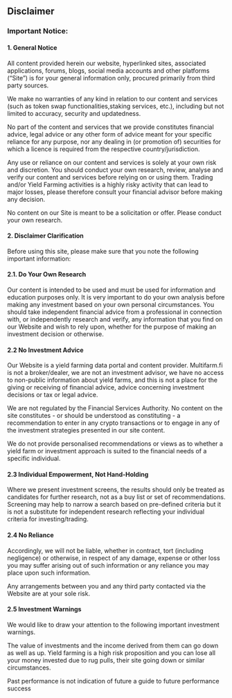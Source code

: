 ## Disclaimer

### Important Notice:

#### 1. General Notice

All content provided herein our website, hyperlinked sites, associated applications, forums, blogs, social media accounts and other platforms (“Site”) is for your general information only, procured primarily from third party sources.

We make no warranties of any kind in relation to our content and services (such as token swap functionalities,staking services, etc.), including but not limited to accuracy, security and updatedness.

No part of the content and services that we provide constitutes financial advice, legal advice or any other form of advice meant for your specific reliance for any purpose, nor any dealing in (or promotion of) securities for which a licence is required from the respective country/jurisdiction.

Any use or reliance on our content and services is solely at your own risk and discretion. You should conduct your own research, review, analyse and verify our content and services before relying on or using them. Trading and/or Yield Farming activities is a highly risky activity that can lead to major losses, please therefore consult your financial advisor before making any decision.

No content on our Site is meant to be a solicitation or offer. Please conduct your own research.

#### 2. Disclaimer Clarification

Before using this site, please make sure that you note the following important information:

#### 2.1. Do Your Own Research

Our content is intended to be used and must be used for information and education purposes only. It is very important to do your own analysis before making any investment based on your own personal circumstances. You should take independent financial advice from a professional in connection with, or independently research and verify, any information that you find on our Website and wish to rely upon, whether for the purpose of making an investment decision or otherwise.

#### 2.2 No Investment Advice

Our Website is a yield farming data portal and content provider. Multifarm.fi is not a broker/dealer, we are not an investment advisor, we have no access to non-public information about yield farms, and this is not a place for the giving or receiving of financial advice, advice concerning investment decisions or tax or legal advice.

We are not regulated by the Financial Services Authority. No content on the site constitutes - or should be understood as constituting - a recommendation to enter in any crypto transactions or to engage in any of the investment strategies presented in our site content.

We do not provide personalised recommendations or views as to whether a yield farm or investment approach is suited to the financial needs of a specific individual.

#### 2.3 Individual Empowerment, Not Hand-Holding

Where we present investment screens, the results should only be treated as candidates for further research, not as a buy list or set of recommendations. Screening may help to narrow a search based on pre-defined criteria but it is not a substitute for independent research reflecting your individual criteria for investing/trading.

#### 2.4 No Reliance

Accordingly, we will not be liable, whether in contract, tort (including negligence) or otherwise, in respect of any damage, expense or other loss you may suffer arising out of such information or any reliance you may place upon such information.

Any arrangements between you and any third party contacted via the Website are at your sole risk.

#### 2.5 Investment Warnings

We would like to draw your attention to the following important investment warnings.

The value of investments and the income derived from them can go down as well as up. Yield farming is a high risk proposition and you can lose all your money invested due to rug pulls, their site going down or similar circumstances.

Past performance is not indication of future a guide to future performance success
